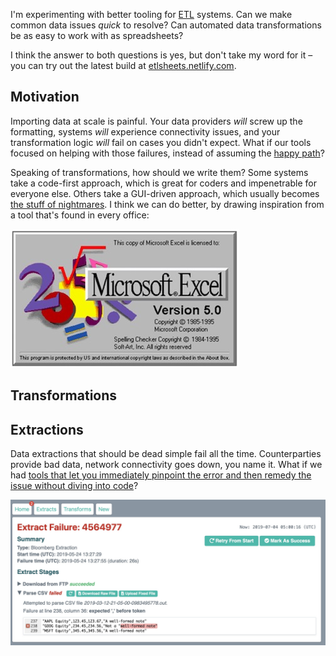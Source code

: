 I'm experimenting with better tooling for [ETL](https://en.wikipedia.org/wiki/Extract,_transform,_load) systems. Can we make common data issues *quick* to resolve? Can automated data transformations be as easy to work with as spreadsheets? 

I think the answer to both questions is yes, but don't take my word for it – you can try out the latest build at [etlsheets.netlify.com](http://etlsheets.netlify.com).

## Motivation

Importing data at scale is painful. Your data providers *will* screw up the formatting, systems *will* experience connectivity issues, and your transformation logic *will* fail on cases you didn't expect. What if our tools focused on helping with those failures, instead of assuming the [happy path](https://en.wikipedia.org/wiki/Happy_path)?

Speaking of transformations, how should we write them? Some systems take a code-first approach, which is great for coders and impenetrable for everyone else. Others take a GUI-driven approach, which usually becomes [the stuff of nightmares](https://www.iri.com/blog/wp-content/uploads/2016/03/EDIT-IN-WP-From-Informatica-to-Voracity-via-ADS-CATfX-Paul-Kinnier-AnalytiX-DS-2.jpg). I think we can do better, by drawing inspiration from a tool that's found in every office:

![Excel](docs/excel.jpg)


## Transformations

## Extractions

Data extractions that should be dead simple fail all the time. Counterparties provide bad data, network connectivity goes down, you name it. What if we had [tools that let you immediately pinpoint the error and then remedy the issue without diving into code](https://etlsheets.netlify.com/extract/?id=4564977)?

![Extract failure](docs/extractFailure.jpg)